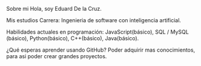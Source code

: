 Sobre mi
Hola, soy Eduard De la Cruz.

Mis estudios
Carrera:
Ingenieria de software con inteligencia artificial.

Habilidades actuales en programación:
JavaScript(básico), SQL / MySQL (básico), Python(básico),
C++(básico), Java(básico).

¿Qué esperas aprender usando GitHub?
Poder adquirir mas conocimientos, para asi poder crear grandes proyectos.